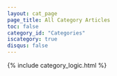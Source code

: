 ```yaml
---
layout: cat_page
page_title: All Category Articles
toc: false
category_id: "Categories"
iscategory: true
disqus: false
---
```



{% include category_logic.html %}
